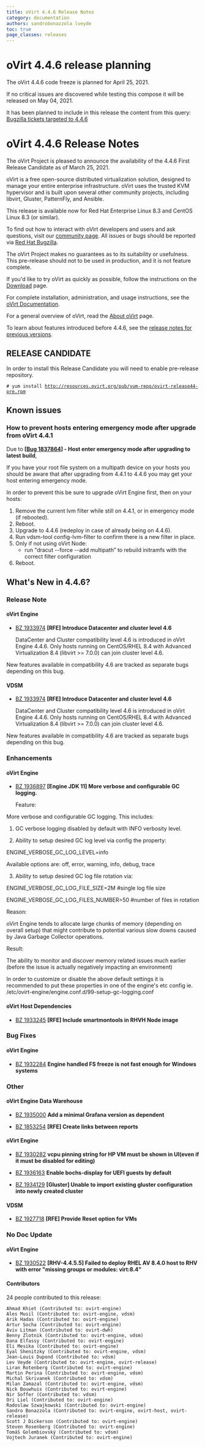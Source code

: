 ```yaml
---
title: oVirt 4.4.6 Release Notes
category: documentation
authors: sandrobonazzola lveyde
toc: true
page_classes: releases
---
```



# oVirt 4.4.6 release planning

The oVirt 4.4.6 code freeze is planned for April 25, 2021.

If no critical issues are discovered while testing this compose it will be released on May 04, 2021.

It has been planned to include in this release the content from this query:
[Bugzilla tickets targeted to 4.4.6](https://bugzilla.redhat.com/buglist.cgi?quicksearch=ALL%20target_milestone%3A%22ovirt-4.4.6%22%20-target_milestone%3A%22ovirt-4.4.6-%22)


# oVirt 4.4.6 Release Notes

The oVirt Project is pleased to announce the availability of the 4.4.6 First Release Candidate as of March 25, 2021.

oVirt is a free open-source distributed virtualization solution,
designed to manage your entire enterprise infrastructure.
oVirt uses the trusted KVM hypervisor and is built upon several other community
projects, including libvirt, Gluster, PatternFly, and Ansible.

This release is available now for Red Hat Enterprise Linux 8.3 and
CentOS Linux 8.3 (or similar).

To find out how to interact with oVirt developers and users and ask questions,
visit our [community page](/community/).
All issues or bugs should be reported via
[Red Hat Bugzilla](https://bugzilla.redhat.com/enter_bug.cgi?classification=oVirt).

The oVirt Project makes no guarantees as to its suitability or usefulness.
This pre-release should not to be used in production, and it is not feature
complete.


If you'd like to try oVirt as quickly as possible, follow the instructions on
the [Download](/download/) page.

For complete installation, administration, and usage instructions, see
the [oVirt Documentation](/documentation/).

For a general overview of oVirt, read the [About oVirt](/community/about.html)
page.

To learn about features introduced before 4.4.6, see the
[release notes for previous versions](/documentation/#latest-release-notes).

## RELEASE CANDIDATE

In order to install this Release Candidate you will need to enable pre-release repository.

`# yum install `[`http://resources.ovirt.org/pub/yum-repo/ovirt-release44-pre.rpm`](http://resources.ovirt.org/pub/yum-repo/ovirt-release44-pre.rpm)


## Known issues

### How to prevent hosts entering emergency mode after upgrade from oVirt 4.4.1

Due to **[[Bug 1837864]](https://bugzilla.redhat.com/show_bug.cgi?id=1837864) - Host enter emergency mode after upgrading to latest build**,

If you have your root file system on a multipath device on your hosts you should be aware that after upgrading from 4.4.1 to 4.4.6 you may get your host entering emergency mode.

In order to prevent this be sure to upgrade oVirt Engine first, then on your hosts:
1. Remove the current lvm filter while still on 4.4.1, or in emergency mode (if rebooted).
2. Reboot.
3. Upgrade to 4.4.6 (redeploy in case of already being on 4.4.6).
4. Run vdsm-tool config-lvm-filter to confirm there is a new filter in place.
5. Only if not using oVirt Node:
   - run "dracut --force --add multipath” to rebuild initramfs with the correct filter configuration
6. Reboot.


## What's New in 4.4.6?

### Release Note

#### oVirt Engine

 - [BZ 1933974](https://bugzilla.redhat.com/1933974) **[RFE] Introduce Datacenter and cluster level 4.6**

   DataCenter and Cluster compatibility level 4.6 is introduced in oVirt Engine 4.4.6. Only hosts running on CentOS/RHEL 8.4 with Advanced Virtualization 8.4 (libvirt &gt;= 7.0.0) can join cluster level 4.6.



New features available in compatibility 4.6 are tracked as separate bugs depending on this bug.


#### VDSM

 - [BZ 1933974](https://bugzilla.redhat.com/1933974) **[RFE] Introduce Datacenter and cluster level 4.6**

   DataCenter and Cluster compatibility level 4.6 is introduced in oVirt Engine 4.4.6. Only hosts running on CentOS/RHEL 8.4 with Advanced Virtualization 8.4 (libvirt &gt;= 7.0.0) can join cluster level 4.6.



New features available in compatibility 4.6 are tracked as separate bugs depending on this bug.


### Enhancements

#### oVirt Engine

 - [BZ 1936897](https://bugzilla.redhat.com/1936897) **[Engine JDK 11] More verbose and configurable GC logging.**

   Feature: 

More verbose and configurable GC logging. This includes:

1. GC verbose logging disabled by default with INFO verbosity level.



2. Ability to setup desired GC log level via config the property:

ENGINE_VERBOSE_GC_LOG_LEVEL=info

Available options are: off, error, warning, info, debug, trace



3. Ability to setup desired GC log file rotation via:

ENGINE_VERBOSE_GC_LOG_FILE_SIZE=2M  #single log file size

ENGINE_VERBOSE_GC_LOG_FILES_NUMBER=50 #number of files in rotation



Reason: 

oVirt Engine tends to allocate large chunks of memory (depending on overall setup) that might contribute to potential various slow downs caused by Java Garbage Collector operations. 



Result: 

The ability to monitor and discover memory related issues much earlier (before the issue is actually negatively impacting an environment)





In order to customize or disable the above default settings it is recommended to put these properties in one of the engine's etc config ie. /etc/ovirt-engine/engine.conf.d/99-setup-gc-logging.conf


#### oVirt Host Dependencies

 - [BZ 1933245](https://bugzilla.redhat.com/1933245) **[RFE] Include smartmontools in RHVH Node image**

   


### Bug Fixes

#### oVirt Engine

 - [BZ 1932284](https://bugzilla.redhat.com/1932284) **Engine handled FS freeze is not fast enough for Windows systems**


### Other

#### oVirt Engine Data Warehouse

 - [BZ 1935000](https://bugzilla.redhat.com/1935000) **Add a minimal Grafana version as dependent**

   

 - [BZ 1853254](https://bugzilla.redhat.com/1853254) **[RFE] Create links between reports**

   


#### oVirt Engine

 - [BZ 1930282](https://bugzilla.redhat.com/1930282) **vcpu pinning string for HP VM must be shown in UI(even if it must be disabled for editing)**

   

 - [BZ 1936163](https://bugzilla.redhat.com/1936163) **Enable bochs-display for UEFI guests by default**

   

 - [BZ 1934129](https://bugzilla.redhat.com/1934129) **[Gluster] Unable to import existing gluster configuration into newly created cluster**

   


#### VDSM

 - [BZ 1927718](https://bugzilla.redhat.com/1927718) **[RFE] Provide Reset option for VMs**

   


### No Doc Update

#### oVirt Engine

 - [BZ 1930522](https://bugzilla.redhat.com/1930522) **[RHV-4.4.5.5] Failed to deploy RHEL AV 8.4.0 host to RHV with error "missing groups or modules: virt:8.4"**

   


#### Contributors

24 people contributed to this release:

	Ahmad Khiet (Contributed to: ovirt-engine)
	Ales Musil (Contributed to: ovirt-engine, vdsm)
	Arik Hadas (Contributed to: ovirt-engine)
	Artur Socha (Contributed to: ovirt-engine)
	Aviv Litman (Contributed to: ovirt-dwh)
	Benny Zlotnik (Contributed to: ovirt-engine, vdsm)
	Dana Elfassy (Contributed to: ovirt-engine)
	Eli Mesika (Contributed to: ovirt-engine)
	Eyal Shenitzky (Contributed to: ovirt-engine, vdsm)
	Jean-Louis Dupond (Contributed to: vdsm)
	Lev Veyde (Contributed to: ovirt-engine, ovirt-release)
	Liran Rotenberg (Contributed to: ovirt-engine)
	Martin Perina (Contributed to: ovirt-engine, vdsm)
	Michal Skrivanek (Contributed to: vdsm)
	Milan Zamazal (Contributed to: ovirt-engine, vdsm)
	Nick Bouwhuis (Contributed to: ovirt-engine)
	Nir Soffer (Contributed to: vdsm)
	Ori Liel (Contributed to: ovirt-engine)
	Radoslaw Szwajkowski (Contributed to: ovirt-engine)
	Sandro Bonazzola (Contributed to: ovirt-engine, ovirt-host, ovirt-release)
	Scott J Dickerson (Contributed to: ovirt-engine)
	Steven Rosenberg (Contributed to: ovirt-engine)
	Tomáš Golembiovský (Contributed to: vdsm)
	Vojtech Juranek (Contributed to: ovirt-engine)
